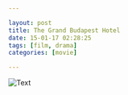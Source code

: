 ```yaml
---

layout: post
title: The Grand Budapest Hotel
date: 15-01-17 02:28:25
tags: [film, drama]
categories: [movie]

---
```


![Text]({{site.url}}/assets/blog_img/2015-01-17-the-grand-budapest-hotel/The-Grand-Budapest-Hotel-Still.jpg)